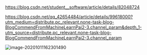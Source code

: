 https://blog.csdn.net/student__software/article/details/82048724

https://blog.csdn.net/qq_42654484/article/details/99618000?utm_medium=distribute.pc_relevant.none-task-blog-BlogCommendFromMachineLearnPai2-3.channel_param&depth_1-utm_source=distribute.pc_relevant.none-task-blog-BlogCommendFromMachineLearnPai2-3.channel_param

![image-20201011162301490](C:\Users\jiangll01\AppData\Roaming\Typora\typora-user-images\image-20201011162301490.png)
